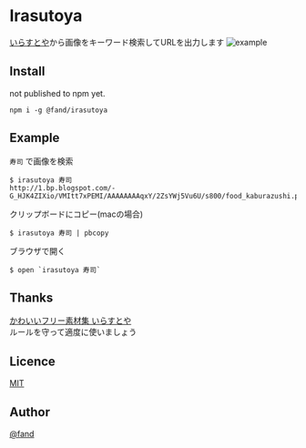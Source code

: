 # Irasutoya

[いらすとや](http://www.irasutoya.com/)から画像をキーワード検索してURLを出力します
![example](https://pbs.twimg.com/media/CZ4odjzUsAERB85.png:large)

## Install

not published to npm yet.

```
npm i -g @fand/irasutoya
```

## Example

`寿司` で画像を検索

```
$ irasutoya 寿司
http://1.bp.blogspot.com/-G_HJK4ZIXio/VMItt7xPEMI/AAAAAAAAqxY/2ZsYWj5Vu6U/s800/food_kaburazushi.png
```

クリップボードにコピー(macの場合)

```
$ irasutoya 寿司 | pbcopy
```

ブラウザで開く

```
$ open `irasutoya 寿司`
```

## Thanks

[かわいいフリー素材集 いらすとや](http://www.irasutoya.com/)  
ルールを守って適度に使いましょう

## Licence

[MIT](http://fand.mit-license.org/)

## Author

[@fand](https://github.com/fand)
